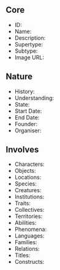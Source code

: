 ## Core
- <span class="text-field" data-tooltip="Text">ID</span>:
- <span class="text-field" data-tooltip="Text">Name</span>:
- <span class="text-field" data-tooltip="Text">Description</span>:
- <span class="text-field" data-tooltip="Text">Supertype</span>:
- <span class="text-field" data-tooltip="Text">Subtype</span>:
- <span class="text-field" data-tooltip="Text">Image URL</span>:

## Nature
- <span class="text-field" data-tooltip="Text">History</span>:
- <span class="text-field" data-tooltip="Text">Understanding</span>:
- <span class="text-field" data-tooltip="Text">State</span>:
- <span class="number-field" data-tooltip="Number">Start Date</span>:
- <span class="number-field" data-tooltip="Number">End Date</span>:
- <span class="link-field" data-tooltip="Single Character">Founder</span>:
- <span class="link-field" data-tooltip="Single Institution">Organiser</span>:

## Involves
- <span class="multi-link-field" data-tooltip="Multi Character">Characters</span>:
- <span class="multi-link-field" data-tooltip="Multi Object">Objects</span>:
- <span class="multi-link-field" data-tooltip="Multi Location">Locations</span>:
- <span class="multi-link-field" data-tooltip="Multi Species">Species</span>:
- <span class="multi-link-field" data-tooltip="Multi Creature">Creatures</span>:
- <span class="multi-link-field" data-tooltip="Multi Institution">Institutions</span>:
- <span class="multi-link-field" data-tooltip="Multi Trait">Traits</span>:
- <span class="multi-link-field" data-tooltip="Multi Collective">Collectives</span>:
- <span class="multi-link-field" data-tooltip="Multi Territory">Territories</span>:
- <span class="multi-link-field" data-tooltip="Multi Ability">Abilities</span>:
- <span class="multi-link-field" data-tooltip="Multi Phenomenon">Phenomena</span>:
- <span class="multi-link-field" data-tooltip="Multi Language">Languages</span>:
- <span class="multi-link-field" data-tooltip="Multi Family">Families</span>:
- <span class="multi-link-field" data-tooltip="Multi Relation">Relations</span>:
- <span class="multi-link-field" data-tooltip="Multi Title">Titles</span>:
- <span class="multi-link-field" data-tooltip="Multi Construct">Constructs</span>:
